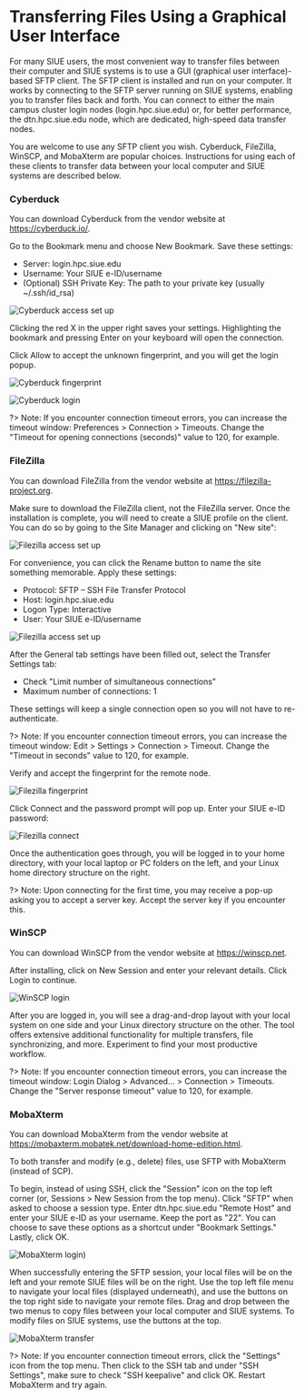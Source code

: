 # Transferring Files Using a Graphical User Interface

For many SIUE users, the most convenient way to transfer files between their computer and SIUE systems is to use a GUI (graphical user interface)-based SFTP client. The SFTP client is installed and run on your computer. It works by connecting to the SFTP server running on SIUE systems, enabling you to transfer files back and forth. You can connect to either the main campus cluster login nodes (login.hpc.siue.edu) or, for better performance, the dtn.hpc.siue.edu node, which are dedicated, high-speed data transfer nodes.

You are welcome to use any SFTP client you wish. Cyberduck, FileZilla, WinSCP, and MobaXterm are popular choices. Instructions for using each of these clients to transfer data between your local computer and SIUE systems are described below.

### Cyberduck

You can download Cyberduck from the vendor website at https://cyberduck.io/.

Go to the Bookmark menu and choose New Bookmark. Save these settings:

* Server: login.hpc.siue.edu
* Username: Your SIUE e-ID/username
* (Optional) SSH Private Key: The path to your private key (usually ~/.ssh/id_rsa)

![Cyberduck access set up](_media/transfer_files_gui/cyberduck-create-bookmark.png)

Clicking the red X in the upper right saves your settings. Highlighting the bookmark and pressing Enter on your keyboard will open the connection.

Click Allow to accept the unknown fingerprint, and you will get the login popup.

![Cyberduck fingerprint](_media/transfer_files_gui/cyberduck-fingerprint.png)

![Cyberduck login](_media/transfer_files_gui/cyberduck-login.png)

?> Note: If you encounter connection timeout errors, you can increase the timeout window: Preferences > Connection > Timeouts. Change the "Timeout for opening connections (seconds)" value to 120, for example.

### FileZilla

You can download FileZilla from the vendor website at https://filezilla-project.org.

Make sure to download the FileZilla client, not the FileZilla server. Once the installation is complete, you will need to create a SIUE profile on the client. You can do so by going to the Site Manager and clicking on "New site":

![Filezilla access set up](_media/transfer_files_gui/filezilla-access.png)

For convenience, you can click the Rename button to name the site something memorable. Apply these settings:

* Protocol: SFTP – SSH File Transfer Protocol
* Host: login.hpc.siue.edu
* Logon Type: Interactive
* User: Your SIUE e-ID/username

![Filezilla access set up](_media/transfer_files_gui/filezilla-connections.png)

After the General tab settings have been filled out, select the Transfer Settings tab:

* Check "Limit number of simultaneous connections"
* Maximum number of connections: 1

These settings will keep a single connection open so you will not have to re-authenticate.

?> Note: If you encounter connection timeout errors, you can increase the timeout window: Edit > Settings > Connection > Timeout. Change the "Timeout in seconds" value to 120, for example.

Verify and accept the fingerprint for the remote node.

![Filezilla fingerprint](_media/transfer_files_gui/filezilla-fingerprint.png ':size=30%')

Click Connect and the password prompt will pop up. Enter your SIUE e-ID password:

![Filezilla connect](_media/transfer_files_gui/filezilla-password.png ':size=30%')

Once the authentication goes through, you will be logged in to your home directory, with your local laptop or PC folders on the left, and your Linux home directory structure on the right.

?> Note: Upon connecting for the first time, you may receive a pop-up asking you to accept a server key. Accept the server key if you encounter this.

### WinSCP

You can download WinSCP from the vendor website at https://winscp.net.

After installing, click on New Session and enter your relevant details. Click Login to continue.

![WinSCP login](_media/transfer_files_gui/winscp-add-site.png)

After you are logged in, you will see a drag-and-drop layout with your local system on one side and your Linux directory structure on the other. The tool offers extensive additional functionality for multiple transfers, file synchronizing, and more. Experiment to find your most productive workflow.

?> Note: If you encounter connection timeout errors, you can increase the timeout window: Login Dialog > Advanced... > Connection > Timeouts. Change the "Server response timeout" value to 120, for example.

### MobaXterm
You can download MobaXterm from the vendor website at https://mobaxterm.mobatek.net/download-home-edition.html.

To both transfer and modify (e.g., delete) files, use SFTP with MobaXterm (instead of SCP).

To begin, instead of using SSH, click the "Session" icon on the top left corner (or, Sessions > New Session from the top menu). Click "SFTP" when asked to choose a session type. Enter dtn.hpc.siue.edu "Remote Host" and enter your SIUE e-ID as your username. Keep the port as "22". You can choose to save these options as a shortcut under "Bookmark Settings." Lastly, click OK.

![MobaXterm login](_media/transfer_files_gui/mobaxterm-session.png))

When successfully entering the SFTP session, your local files will be on the left and your remote SIUE files will be on the right. Use the top left file menu to navigate your local files (displayed underneath), and use the buttons on the top right side to navigate your remote files. Drag and drop between the two menus to copy files between your local computer and SIUE systems. To modify files on SIUE systems, use the buttons at the top.

![MobaXterm transfer](_media/transfer_files_gui/mobaxterm-window.png)

?> Note: If you encounter connection timeout errors, click the "Settings" icon from the top menu. Then click to the SSH tab and under "SSH Settings", make sure to check "SSH keepalive" and click OK. Restart MobaXterm and try again.
